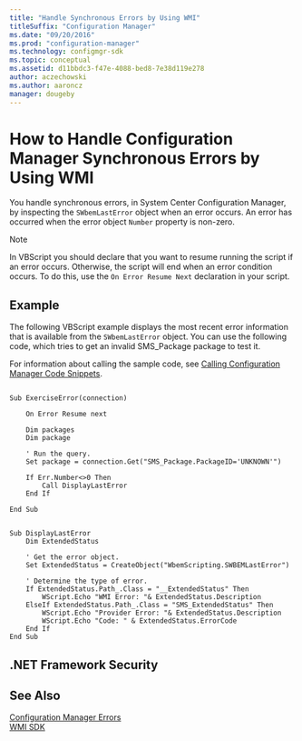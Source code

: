 ```yaml
---
title: "Handle Synchronous Errors by Using WMI"
titleSuffix: "Configuration Manager"
ms.date: "09/20/2016"
ms.prod: "configuration-manager"
ms.technology: configmgr-sdk
ms.topic: conceptual
ms.assetid: d11bbdc3-f47e-4088-bed8-7e38d119e278
author: aczechowski
ms.author: aaroncz
manager: dougeby
---
```

# How to Handle Configuration Manager Synchronous Errors by Using WMI
You handle synchronous errors, in System Center Configuration Manager, by inspecting the `SWbemLastError` object when an error occurs. An error has occurred when the error object `Number` property is non-zero.  

> [!NOTE]
>  In VBScript you should declare that you want to resume running the script if an error occurs. Otherwise, the script will end when an error condition occurs. To do this, use the `On Error Resume Next` declaration in your script.  

## Example  
 The following VBScript example displays the most recent error information that is available from the `SWbemLastError` object. You can use the following code, which tries to get an invalid SMS_Package package to test it.  

 For information about calling the sample code, see [Calling Configuration Manager Code Snippets](../../../develop/core/understand/calling-code-snippets.md).  

```vbs  

Sub ExerciseError(connection)  

    On Error Resume next  

    Dim packages  
    Dim package  

    ' Run the query.  
    Set package = connection.Get("SMS_Package.PackageID='UNKNOWN'")  

    If Err.Number<>0 Then  
        Call DisplayLastError  
    End If  

End Sub      
```  

```vbs  

Sub DisplayLastError  
    Dim ExtendedStatus  

    ' Get the error object.  
    Set ExtendedStatus = CreateObject("WbemScripting.SWBEMLastError")  

    ' Determine the type of error.  
    If ExtendedStatus.Path_.Class = "__ExtendedStatus" Then  
        WScript.Echo "WMI Error: "& ExtendedStatus.Description              
    ElseIf ExtendedStatus.Path_.Class = "SMS_ExtendedStatus" Then  
        WScript.Echo "Provider Error: "& ExtendedStatus.Description  
        WScript.Echo "Code: " & ExtendedStatus.ErrorCode  
    End If  
End Sub  

```  

## .NET Framework Security  

## See Also  
 [Configuration Manager Errors](../../../develop/core/understand/configuration-manager-errors.md)   
 [WMI SDK](http://go.microsoft.com/fwlink/?LinkId=43950)
